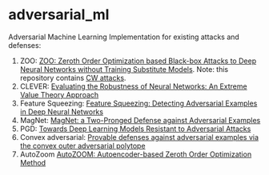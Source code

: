 # adversarial_ml

Adversarial Machine Learning Implementation for existing attacks and defenses:
1. ZOO: [ZOO: Zeroth Order Optimization based Black-box Attacks to Deep Neural Networks without Training Substitute Models](https://arxiv.org/abs/1708.03999). Note: this repository contains [CW attacks](https://arxiv.org/abs/1608.04644).
2. CLEVER: [Evaluating the Robustness of Neural Networks: An Extreme Value Theory Approach](https://openreview.net/pdf?id=BkUHlMZ0b)
3. Feature Squeezing: [Feature Squeezing: Detecting Adversarial Examples in Deep Neural Networks](https://arxiv.org/abs/1704.01155)
4. MagNet: [MagNet: a Two-Pronged Defense against Adversarial Examples
](https://arxiv.org/abs/1705.09064)
5. PGD: [Towards Deep Learning Models Resistant to Adversarial Attacks](https://arxiv.org/abs/1706.06083)
6. Convex adversarial: [Provable defenses against adversarial examples via the convex outer adversarial polytope](https://arxiv.org/abs/1711.00851)
7. AutoZoom [AutoZOOM: Autoencoder-based Zeroth Order Optimization Method](https://arxiv.org/abs/1805.11770)
